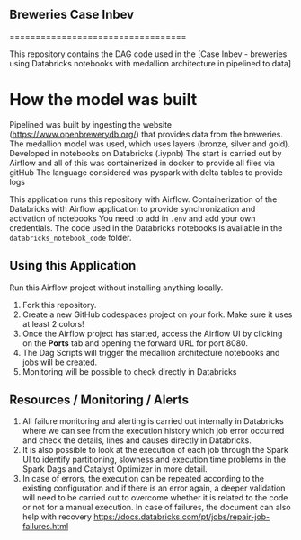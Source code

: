 ## Breweries Case Inbev 
==================================

This repository contains the DAG code used in the [Case Inbev - breweries using Databricks notebooks with medallion architecture in pipelined to data]

# How the model was built

Pipelined was built by ingesting the website (<https://www.openbrewerydb.org/>) that provides data from the breweries.
The medallion model was used, which uses layers (bronze, silver and gold). Developed in notebooks on Databricks (.iypnb) 
The start is carried out by Airflow and all of this was containerized in docker to provide all files via gitHub
The language considered was pyspark with delta tables to provide logs

This application runs this repository with Airflow.
Containerization of the Databricks with Airflow application to provide synchronization and activation of notebooks 
You need to add in `.env` and add your own credentials. 
The code used in the Databricks notebooks is available in the `databricks_notebook_code` folder.

## Using this Application

Run this Airflow project without installing anything locally.

1. Fork this repository.
2. Create a new GitHub codespaces project on your fork. Make sure it uses at least 2 colors!
3. Once the Airflow project has started, access the Airflow UI by clicking on the **Ports** tab and opening the forward URL for port 8080.
4. The Dag Scripts will trigger the medallion architecture notebooks and jobs will be created.
5. Monitoring will be possible to check directly in Databricks

## Resources / Monitoring / Alerts 

1. All failure monitoring and alerting is carried out internally in Databricks where we can see from the execution history which job error occurred and check the details, lines and causes directly in Databricks.
2. It is also possible to look at the execution of each job through the Spark UI to identify partitioning, slowness and execution time problems in the Spark Dags and Catalyst Optimizer in more detail.
3. In case of errors, the execution can be repeated according to the existing configuration and if there is an error again, a deeper validation will need to be carried out to overcome whether it is related to the code or not for a manual execution.
In case of failures, the document can also help with recovery https://docs.databricks.com/pt/jobs/repair-job-failures.html

